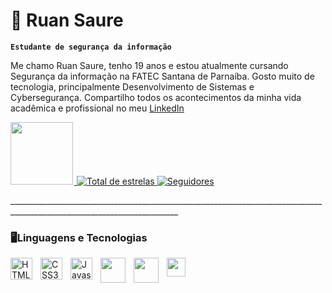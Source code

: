 # 👾 Ruan Saure

**`Estudante de segurança da informação`**

Me chamo Ruan Saure, tenho 19 anos e estou atualmente cursando Segurança da informação na FATEC Santana de Parnaíba. Gosto muito de tecnologia, principalmente Desenvolvimento de Sistemas e Cybersegurança. Compartilho todos os acontecimentos da minha vida acadêmica e profissional no meu [LinkedIn](https://www.linkedin.com/in/ruan-saure-a569112b1/)

<div class="links">
<p align="left">
    <a href="https://www.linkedin.com/in/ruan-saure-a569112b1/">
    <img src="https://freelogopng.com/images/all_img/1656958733linkedin-logo-png.png" width="100px" style="margin-right: 2px">
    </a>
    <a href="https://github.com/ruansaure17?tab=repositories&sort=stargazers">
        <img 
            alt="Total de estrelas" 
            title="Total de estrelas GitHub" 
            src="https://custom-icon-badges.demolab.com/github/stars/ruansaure17?color=55960c&style=for-the-badge&labelColor=488207&logo=star&label=estrelas"
        />
    </a>
    <a href="https://github.com/ruansaure17?tab=followers">
        <img 
            alt="Seguidores" 
            title="Me siga no GitHub" 
            src="https://custom-icon-badges.demolab.com/github/followers/ruansaure17?color=236ad3&labelColor=1155ba&style=for-the-badge&logo=github&label=Seguidores&logoColor=white"
        />
    </a>
</p>
</div>
________________________________________________________________________________________________________________________

### 🖥️Linguagens e Tecnologias
<div class="imagens">
<img
    style="padding-right: 10px"
    align="left"
    alt="HTML5"
    title="HTML"
    width="35px"
    src="https://cdn.jsdelivr.net/gh/devicons/devicon@latest/icons/html5/html5-original.svg" />

<img
    style="padding-right: 10px"
    align="left"
    alt="CSS3"
    title="CSS"
    width="35px"
    src="https://cdn.jsdelivr.net/gh/devicons/devicon@latest/icons/css3/css3-original.svg" />


<img
    style="padding-right: 10px"
    align="left"
    alt="Javascript"
    title="JS"
    width="35px"
    src="https://cdn.jsdelivr.net/gh/devicons/devicon@latest/icons/javascript/javascript-original.svg" />
          
<img
style="padding-right: 10px"
 align="left" width="40px" src="https://cdn.jsdelivr.net/gh/devicons/devicon@latest/icons/python/python-original.svg" />


<img
 style="padding-right: 10px"
 align="left" width="40px" src="https://cdn.jsdelivr.net/gh/devicons/devicon@latest/icons/linux/linux-original.svg" />
          

<img 
style="padding-right: 10px"
align="left" width="30px" src="https://cdn.jsdelivr.net/gh/devicons/devicon@latest/icons/bash/bash-original.svg" />
</div>
